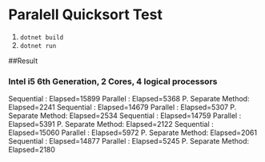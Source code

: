 # Paralell Quicksort Test

1. `dotnet build`
2. `dotnet run`

##Result
### Intel i5 6th Generation, 2 Cores, 4 logical processors
Sequential      :       Elapsed=15899
Parallel        :       Elapsed=5368
P. Separate Method:     Elapsed=2241
Sequential      :       Elapsed=14679
Parallel        :       Elapsed=5307
P. Separate Method:     Elapsed=2534
Sequential      :       Elapsed=14759
Parallel        :       Elapsed=5391
P. Separate Method:     Elapsed=2122
Sequential      :       Elapsed=15060
Parallel        :       Elapsed=5972
P. Separate Method:     Elapsed=2061
Sequential      :       Elapsed=14877
Parallel        :       Elapsed=5245
P. Separate Method:     Elapsed=2180